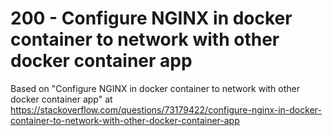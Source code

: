 # 200 - Configure NGINX in docker container to network with other docker container app

Based on "Configure NGINX in docker container to network with other docker container app" at https://stackoverflow.com/questions/73179422/configure-nginx-in-docker-container-to-network-with-other-docker-container-app
 
